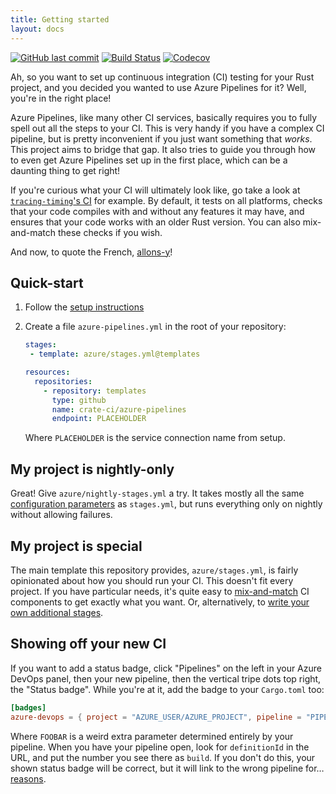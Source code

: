 ```yaml
---
title: Getting started
layout: docs
---
```


[![GitHub last commit](https://img.shields.io/github/last-commit/crate-ci/azure-pipelines.svg)](https://github.com/crate-ci/azure-pipelines)
[![Build Status](https://dev.azure.com/crate-ci/crate-ci/_apis/build/status/azure-pipelines?branchName=master)](https://dev.azure.com/crate-ci/crate-ci/_build/latest?definitionId=3&branchName=master)
[![Codecov](https://codecov.io/github/crate-ci/azure-pipelines/coverage.svg?branch=master)](https://codecov.io/gh/crate-ci/azure-pipelines)

Ah, so you want to set up continuous integration (CI) testing for your
Rust project, and you decided you wanted to use Azure Pipelines for it?
Well, you're in the right place!

Azure Pipelines, like many other CI services, basically requires you to
fully spell out all the steps to your CI. This is very handy if you have
a complex CI pipeline, but is pretty inconvenient if you just want
something that _works_. This project aims to bridge that gap. It also
tries to guide you through how to even get Azure Pipelines set up in the
first place, which can be a daunting thing to get right!

If you're curious what your CI will ultimately look like, go take a look
at [`tracing-timing`'s
CI](https://dev.azure.com/jonhoo/jonhoo/_build/latest?definitionId=1&branchName=master)
for example. By default, it tests on all platforms, checks that your
code compiles with and without any features it may have, and ensures
that your code works with an older Rust version. You can also
mix-and-match these checks if you wish.

And now, to quote the French, [allons-y](https://www.lawlessfrench.com/expressions/allons-y/)!

## Quick-start

1. Follow the [setup instructions](setup.md)
2. Create a file `azure-pipelines.yml` in the root of your repository:
   
   ```yaml
   stages:
    - template: azure/stages.yml@templates
   
   resources:
     repositories:
       - repository: templates
         type: github
         name: crate-ci/azure-pipelines
         endpoint: PLACEHOLDER
   ```
   
   Where `PLACEHOLDER` is the service connection name from setup.

## My project is nightly-only

Great! Give `azure/nightly-stages.yml` a try. It takes mostly all the
same [configuration parameters](configuration.md) as `stages.yml`, but
runs everything only on nightly without allowing failures.

## My project is special

The main template this repository provides, `azure/stages.yml`, is
fairly opinionated about how you should run your CI. This doesn't fit
every project. If you have particular needs, it's quite easy to
[mix-and-match](configuration.md) CI components to get exactly what you
want. Or, alternatively, to [write your own additional
stages](custom.md).

## Showing off your new CI

If you want to add a status badge, click "Pipelines" on the left in your
Azure DevOps panel, then your new pipeline, then the vertical tripe dots
top right, the "Status badge". While you're at it, add the badge to your
`Cargo.toml` too:

```toml
[badges]
azure-devops = { project = "AZURE_USER/AZURE_PROJECT", pipeline = "PIPELINE_NAME", build = "FOOBAR" }
```

Where `FOOBAR` is a weird extra parameter determined entirely by your
pipeline. When you have your pipeline open, look for `definitionId` in
the URL, and put the number you see there as `build`. If you don't do
this, your shown status badge will be correct, but it will link to the
wrong pipeline for…
[reasons](https://developercommunity.visualstudio.com/idea/642367/use-pipeline-name-in-status-badge-links.html).
